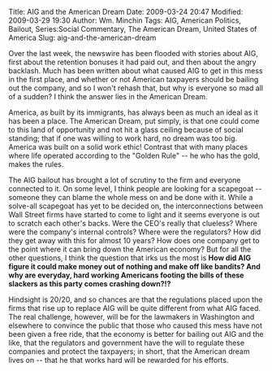 Title: AIG and the American Dream
Date: 2009-03-24 20:47
Modified: 2009-03-29 19:30
Author: Wm. Minchin
Tags: AIG, American Politics, Bailout, Series:Social Commentary, The American Dream, United States of America
Slug: aig-and-the-american-dream

Over the last week, the newswire has been flooded with stories about
AIG, first about the retention bonuses it had paid out, and then about
the angry backlash. Much has been written about what caused AIG to get
in this mess in the first place, and whether or not American taxpayers
should be bailing out the company, and so I won't rehash that, but why
is everyone so mad all of a sudden? I think the answer lies in the
American Dream.

America, as built by its immigrants, has always been as much an ideal as
it has been a place. The American Dream, put simply, is that one could
come to this land of opportunity and not hit a glass ceiling because of
social standing; that if one was willing to work hard, no dream was too
big. America was built on a solid work ethic! Contrast that with many
places where life operated according to the "Golden Rule" -- he who has
the gold, makes the rules.

The AIG bailout has brought a lot of scrutiny to the firm and everyone
connected to it. On some level, I think people are looking for a
scapegoat -- someone they can blame the whole mess on and be done with
it. While a solve-all scapegoat has yet to be decided on, the
interconnections between Wall Street firms have started to come to light
and it seems everyone is out to scratch each other's backs. Were the
CEO's really that clueless? Where were the company's internal controls?
Where were the regulators? How did they get away with this for almost 10
years? How does one company get to the point where it can bring down the
American economy? But for all the other questions, I think the question
that irks us the most is **How did AIG figure it could make money out of
nothing and make off like bandits? And why are everyday, hard working
Americans footing the bills of these slackers as this party comes
crashing down?!?**

Hindsight is 20/20, and so chances are that the regulations placed upon
the firms that rise up to replace AIG will be quite different from what
AIG faced. The real challenge, however, will be for the lawmakers in
Washington and elsewhere to convince the public that those who caused
this mess have not been given a free ride, that the economy is better
for bailing out AIG and the like, that the regulators and government
have the will to regulate these companies and protect the taxpayers; in
short, that the American dream lives on -- that he that works hard will
be rewarded for his efforts.
